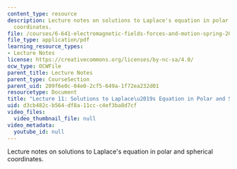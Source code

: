 ```yaml
---
content_type: resource
description: Lecture notes on solutions to Laplace's equation in polar and spherical
  coordinates.
file: /courses/6-641-electromagnetic-fields-forces-and-motion-spring-2005/d3cb482cb564df8a11ccc4ef3ba8d7cf_lecture11.pdf
file_type: application/pdf
learning_resource_types:
- Lecture Notes
license: https://creativecommons.org/licenses/by-nc-sa/4.0/
ocw_type: OCWFile
parent_title: Lecture Notes
parent_type: CourseSection
parent_uid: 209f6e0c-04e0-2cf5-649a-1f72ea232d01
resourcetype: Document
title: "Lecture 11: Solutions to Laplace\u2019s Equation in Polar and Spherical Coordinates"
uid: d3cb482c-b564-df8a-11cc-c4ef3ba8d7cf
video_files:
  video_thumbnail_file: null
video_metadata:
  youtube_id: null
---
```

Lecture notes on solutions to Laplace's equation in polar and spherical coordinates.